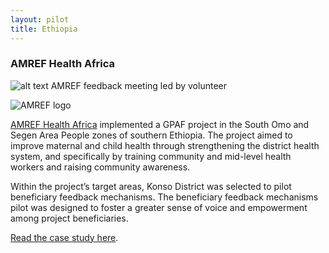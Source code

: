 ```yaml
---
layout: pilot
title: Ethiopia
---
```


### AMREF Health Africa

![alt text]({{site.baseurl}}/public/img/Ethiopia/AMREFvillage.jpg)
AMREF feedback meeting led by volunteer

![AMREF logo]({{site.baseurl}}/public/img/logos/partner/amref.jpg)

[AMREF Health Africa](http://www.amrefuk.org) implemented a GPAF project in the South Omo and Segen Area People zones of southern Ethiopia. The project aimed to improve maternal and child health through strengthening the district health system, and specifically by training community and mid-level health workers and raising community awareness.

Within the project’s target areas, Konso District was selected to pilot beneficiary feedback mechanisms. The beneficiary feedback mechanisms pilot was designed to foster a greater sense of voice and empowerment among project beneficiaries.

[Read the case study here](http://cdn.worldvision.org.uk/files/9614/6056/3445/Ethiopia1.pdf).
